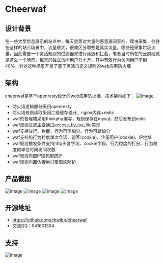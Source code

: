 # Cheerwaf
## 设计背景
在一些大型信息展示的站点中，每天会面对大量的恶意漏洞盲扫、爬虫采集，往往在这样的站点场景中，流量很大，很难区分哪些是真实流量，哪些是采集垃圾流量，因此需要一个灵活规则的过滤器来进行筛选和拦截，笔者当时所在的云财经就是这么一个场景，每天的独立访问用户几十万，其中有效行为访问用户不到40%，针对这种场景开发了基于灵活自定义规则的web应用防火墙
## 架构
cheerwaf是基于openresty设计的web应用防火墙，技术架构如下：
![image](https://raw.githubusercontent.com/chwjbn/cheerwaf/master/Doc/arc.png)
- 防火墙逻辑部分采用openresty
- 防火墙规则读取采用二级缓存设计，nginx内存+redis
- waf的管理端采用thinkphp编写，规则保存在mysql，然后发布到redis
- waf规则过滤主要通过access_by_lua_file实现
- waf支持放行、拦截、行为可信加分、行为可疑加分
- waf支持的行为粒度单次会话、访客(cookie)、注册用户(cookie)、IP地址
- waf规则触发条件支持http头各字段、cookie字段、行为粒度的打分、行为粒度的单位时间访问次数
- waf规则内置IP段抓取防护
- waf规则内置伪搜索引擎蜘蛛防护
## 产品截图
![image](https://raw.githubusercontent.com/chwjbn/cheerwaf/master/Doc/w1.png)
![image](https://raw.githubusercontent.com/chwjbn/cheerwaf/master/Doc/w2.png)
![image](https://raw.githubusercontent.com/chwjbn/cheerwaf/master/Doc/w3.png)
![image](https://raw.githubusercontent.com/chwjbn/cheerwaf/master/Doc/w4.png)
## 开源地址
- https://github.com/chwjbn/cheerwaf
- 交流QQ：541601334
## 支持
![image](https://raw.githubusercontent.com/chwjbn/cheerwaf/master/Doc/zan.jpg)
